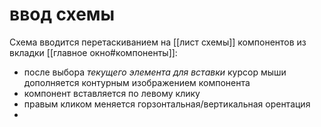 # ввод схемы
Схема вводится перетаскиванием на [[лист схемы]] компонентов из вкладки [[главное окно#компоненты]]:

- после выбора *текущего элемента для вставки* курсор мыши дополняется контурным изображением компонента
- компонент вставляется по левому клику
- правым кликом меняется горзонтальная/вертикальная орентация
- 